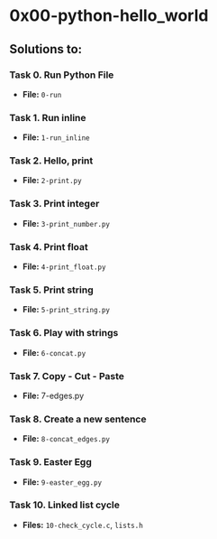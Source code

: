 # 0x00-python-hello_world

## Solutions to:
### Task 0. Run Python File
- **File:** `0-run`

### Task 1. Run inline
- **File:** `1-run_inline`

### Task 2. Hello, print
- **File:** `2-print.py`

### Task 3. Print integer
- **File:** `3-print_number.py`

### Task 4. Print float
- **File:** `4-print_float.py`

### Task 5. Print string
- **File:** `5-print_string.py`

### Task 6. Play with strings
- **File:** `6-concat.py`

### Task 7. Copy - Cut - Paste
- **File:** 7-edges.py

### Task 8. Create a new sentence
- **File:** `8-concat_edges.py`

### Task 9. Easter Egg
- **File:** `9-easter_egg.py`

### Task 10. Linked list cycle
- **Files:** `10-check_cycle.c`, `lists.h`
